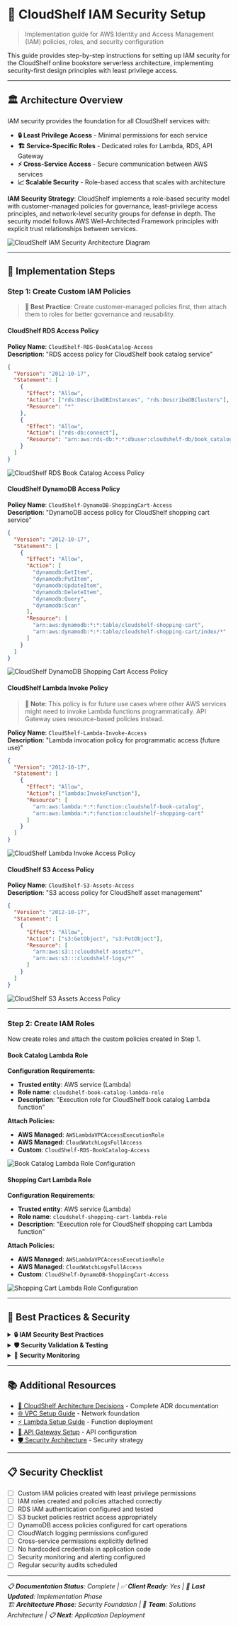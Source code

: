 # 🔐 CloudShelf IAM Security Setup

> Implementation guide for AWS Identity and Access Management (IAM) policies, roles, and security configuration

This guide provides step-by-step instructions for setting up IAM security for the CloudShelf online bookstore serverless architecture, implementing security-first design principles with least privilege access.

---

## 🏛️ Architecture Overview

IAM security provides the foundation for all CloudShelf services with:

- **🔒 Least Privilege Access** - Minimal permissions for each service
- **🏗️ Service-Specific Roles** - Dedicated roles for Lambda, RDS, API Gateway
- **⚡ Cross-Service Access** - Secure communication between AWS services
- **📈 Scalable Security** - Role-based access that scales with architecture

**IAM Security Strategy**: CloudShelf implements a role-based security model with customer-managed policies for governance, least-privilege access principles, and network-level security groups for defense in depth. The security model follows AWS Well-Architected Framework principles with explicit trust relationships between services.

![CloudShelf IAM Security Architecture Diagram](screenshots/cloudshelf-iam-security-architecture.png)

---

## 🚀 Implementation Steps

### Step 1: Create Custom IAM Policies

> **📝 Best Practice**: Create customer-managed policies first, then attach them to roles for better governance and reusability.

#### CloudShelf RDS Access Policy

**Policy Name**: `CloudShelf-RDS-BookCatalog-Access`  
**Description**: "RDS access policy for CloudShelf book catalog service"

```json
{
  "Version": "2012-10-17",
  "Statement": [
    {
      "Effect": "Allow",
      "Action": ["rds:DescribeDBInstances", "rds:DescribeDBClusters"],
      "Resource": "*"
    },
    {
      "Effect": "Allow",
      "Action": ["rds-db:connect"],
      "Resource": "arn:aws:rds-db:*:*:dbuser:cloudshelf-db/book_catalog_user"
    }
  ]
}
```

![CloudShelf RDS Book Catalog Access Policy](screenshots/Cloudshelf-RDS-Book-Catalog-Access.png)

#### CloudShelf DynamoDB Access Policy

**Policy Name**: `CloudShelf-DynamoDB-ShoppingCart-Access`  
**Description**: "DynamoDB access policy for CloudShelf shopping cart service"

```json
{
  "Version": "2012-10-17",
  "Statement": [
    {
      "Effect": "Allow",
      "Action": [
        "dynamodb:GetItem",
        "dynamodb:PutItem",
        "dynamodb:UpdateItem",
        "dynamodb:DeleteItem",
        "dynamodb:Query",
        "dynamodb:Scan"
      ],
      "Resource": [
        "arn:aws:dynamodb:*:*:table/cloudshelf-shopping-cart",
        "arn:aws:dynamodb:*:*:table/cloudshelf-shopping-cart/index/*"
      ]
    }
  ]
}
```

![CloudShelf DynamoDB Shopping Cart Access Policy](screenshots/Cloudshelf-DynamoDB-ShoppingCart-Access.png)

#### CloudShelf Lambda Invoke Policy

> **📝 Note**: This policy is for future use cases where other AWS services might need to invoke Lambda functions programmatically. API Gateway uses resource-based policies instead.

**Policy Name**: `CloudShelf-Lambda-Invoke-Access`  
**Description**: "Lambda invocation policy for programmatic access (future use)"

```json
{
  "Version": "2012-10-17",
  "Statement": [
    {
      "Effect": "Allow",
      "Action": ["lambda:InvokeFunction"],
      "Resource": [
        "arn:aws:lambda:*:*:function:cloudshelf-book-catalog",
        "arn:aws:lambda:*:*:function:cloudshelf-shopping-cart"
      ]
    }
  ]
}
```

![CloudShelf Lambda Invoke Access Policy](screenshots/Cloudshelf-Lambda-Invoke-Access.png)

#### CloudShelf S3 Access Policy

**Policy Name**: `CloudShelf-S3-Assets-Access`  
**Description**: "S3 access policy for CloudShelf asset management"

```json
{
  "Version": "2012-10-17",
  "Statement": [
    {
      "Effect": "Allow",
      "Action": ["s3:GetObject", "s3:PutObject"],
      "Resource": [
        "arn:aws:s3:::cloudshelf-assets/*",
        "arn:aws:s3:::cloudshelf-logs/*"
      ]
    }
  ]
}
```

![CloudShelf S3 Assets Access Policy](screenshots/Cloudshelf-S3-Assets-Access.png)

---

### Step 2: Create IAM Roles

Now create roles and attach the custom policies created in Step 1.

#### Book Catalog Lambda Role

**Configuration Requirements:**

- **Trusted entity**: AWS service (Lambda)
- **Role name**: `cloudshelf-book-catalog-lambda-role`
- **Description**: "Execution role for CloudShelf book catalog Lambda function"

**Attach Policies:**

- **AWS Managed**: `AWSLambdaVPCAccessExecutionRole`
- **AWS Managed**: `CloudWatchLogsFullAccess`
- **Custom**: `CloudShelf-RDS-BookCatalog-Access`

![Book Catalog Lambda Role Configuration](screenshots/lambda-book-catalog-role.png)

#### Shopping Cart Lambda Role

**Configuration Requirements:**

- **Trusted entity**: AWS service (Lambda)
- **Role name**: `cloudshelf-shopping-cart-lambda-role`
- **Description**: "Execution role for CloudShelf shopping cart Lambda function"

**Attach Policies:**

- **AWS Managed**: `AWSLambdaVPCAccessExecutionRole`
- **AWS Managed**: `CloudWatchLogsFullAccess`
- **Custom**: `CloudShelf-DynamoDB-ShoppingCart-Access`

![Shopping Cart Lambda Role Configuration](screenshots/lambda-shopping-cart-role.png)

---

## 🔧 Best Practices & Security

<details>
<summary><strong>🔒 IAM Security Best Practices</strong></summary>

### Principle of Least Privilege

- **Service-Specific Roles**: Each service has only required permissions
- **Resource-Level Permissions**: Policies specify exact resources when possible
- **Time-Bound Access**: Use temporary credentials where applicable

### Policy Management

- **Customer-Managed Policies**: Use for reusability and governance
- **Policy Versioning**: Implement versioning for policy changes
- **Regular Audits**: Quarterly permission reviews and cleanup

### Access Patterns

- **No Hardcoded Credentials**: All access through IAM roles
- **VPC Isolation**: Database access only from within VPC
- **API Authentication**: Future implementation of Cognito integration

</details>

<details>
<summary><strong>🛡️ Security Validation & Testing</strong></summary>

### Role Testing

**Lambda Role Validation:**

- Navigate to Lambda Console → Test tab
- Create test event with payload: `{"action":"test-db-connection"}`
- Execute test and review CloudWatch logs for connection success

![Lambda Function Test Configuration](screenshots/lambda-test-configuration.png)
![Lambda Test Results and CloudWatch Logs](screenshots/lambda-test-results-cloudwatch.png)

**API Gateway Integration Test:**

- Use API Gateway Console → Test feature
- Test GET `/books` endpoint
- Verify successful Lambda invocation and response

![API Gateway Test Console Configuration](screenshots/apigateway-test-console.png)
![API Gateway Test Results](screenshots/apigateway-test-results.png)

### Permission Validation

**IAM Role Verification:**

- Navigate to IAM Console → Roles
- Select Lambda role and review attached policies
- Use IAM Policy Simulator to test specific actions

![IAM Policy Simulator Results](screenshots/iam-policy-simulator-results.png)

- Use IAM Policy Simulator to test specific actions

**Security Group Validation:**

- Navigate to VPC Console → Security Groups
- Verify Lambda security group outbound rules
- Confirm RDS security group inbound rules

</details>

<details>
<summary><strong>🚨 Security Monitoring</strong></summary>

### CloudWatch Alarms

- **Failed Authentication Attempts**: >10 failed attempts in 5 minutes
- **Unusual API Activity**: 4xx/5xx error rate spikes
- **Database Connection Monitoring**: Connection count approaching limits

![CloudWatch Security Alarms Dashboard](screenshots/cloudwatch-security-alarms-dashboard.png)

### Security Metrics

- **Authentication Success Rate**: >99.5%
- **Authorization Failures**: <0.1% of requests
- **Security Group Violations**: 0 attempts
- **Credential Exposure**: 0 incidents

![Security Metrics Dashboard](screenshots/security-metrics-dashboard.png)

### Troubleshooting Common Issues

**Lambda Permission Denied:**

- Verify execution role has required policies
- Check resource ARNs in policy statements
- Confirm VPC configuration if applicable

![IAM Role Troubleshooting Console](screenshots/iam-role-troubleshooting.png)

**RDS Connection Failures:**

- Verify IAM database authentication enabled
- Check security group rules
- Confirm database user permissions

![RDS Security Configuration Validation](screenshots/rds-security-validation.png)

**API Gateway 403 Errors:**

- Verify Lambda resource-based policies
- Check API Gateway execution role
- Confirm CORS configuration

![API Gateway Permission Troubleshooting](screenshots/apigateway-permission-troubleshooting.png)

</details>

---

## 📚 Additional Resources

- [📖 CloudShelf Architecture Decisions](../cloudshelf-architecture-decisions.md) - Complete ADR documentation
- [🌐 VPC Setup Guide](../vpc/cloudshelf-vpc-setup.md) - Network foundation
- [⚡ Lambda Setup Guide](../lambda/cloudshelf-lambda-setup.md) - Function deployment
- [🔌 API Gateway Setup](../apigateway/cloudshelf-apigateway-setup.md) - API configuration
- [🛡️ Security Architecture](../cloudshelf-security-architecture.md) - Security strategy

---

## 📋 Security Checklist

- [ ] Custom IAM policies created with least privilege permissions
- [ ] IAM roles created and policies attached correctly
- [ ] RDS IAM authentication configured and tested
- [ ] S3 bucket policies restrict access appropriately
- [ ] DynamoDB access policies configured for cart operations
- [ ] CloudWatch logging permissions configured
- [ ] Cross-service permissions explicitly defined
- [ ] No hardcoded credentials in application code
- [ ] Security monitoring and alerting configured
- [ ] Regular security audits scheduled

---

_📋 **Documentation Status**: Complete | ✅ **Client Ready**: Yes | 🔄 **Last Updated**: Implementation Phase_  
_🏗️ **Architecture Phase**: Security Foundation | 👥 **Team**: Solutions Architecture | 📋 **Next**: Application Deployment_
